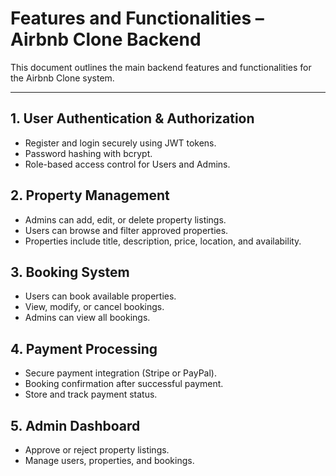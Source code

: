 # Features and Functionalities – Airbnb Clone Backend

This document outlines the main backend features and functionalities for the Airbnb Clone system.

---

## 1. User Authentication & Authorization
- Register and login securely using JWT tokens.
- Password hashing with bcrypt.
- Role-based access control for Users and Admins.

## 2. Property Management
- Admins can add, edit, or delete property listings.
- Users can browse and filter approved properties.
- Properties include title, description, price, location, and availability.

## 3. Booking System
- Users can book available properties.
- View, modify, or cancel bookings.
- Admins can view all bookings.

## 4. Payment Processing
- Secure payment integration (Stripe or PayPal).
- Booking confirmation after successful payment.
- Store and track payment status.

## 5. Admin Dashboard
- Approve or reject property listings.
- Manage users, properties, and bookings.

##

